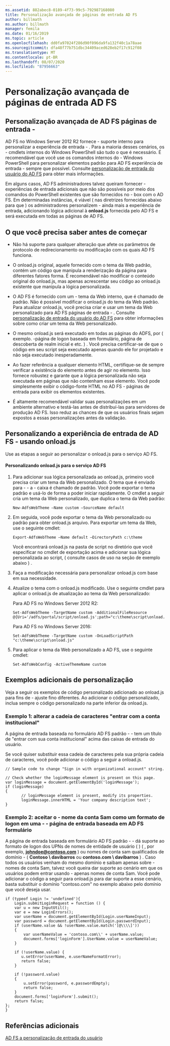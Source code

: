 ```yaml
---
ms.assetid: 882abec8-0189-4f73-99c5-792987168080
title: Personalização avançada de páginas de entrada AD FS
author: billmath
ms.author: billmath
manager: femila
ms.date: 01/16/2019
ms.topic: article
ms.openlocfilehash: dd0fa97024f286d90f096da9fa132f40c1a78aae
ms.sourcegitcommit: dfa48f77b751dbc34409aced628eb2f17c912f08
ms.translationtype: MT
ms.contentlocale: pt-BR
ms.lasthandoff: 08/07/2020
ms.locfileid: "87956663"
---
```

# <a name="advanced-customization-of-ad-fs-sign-in-pages"></a>Personalização avançada de páginas de entrada AD FS


## <a name="advanced-customization-of-ad-fs-sign-in-pages"></a>Personalização avançada de AD FS páginas de entrada \-
AD FS no Windows Server 2012 R2 fornece \- suporte interno para personalizar a experiência de entrada \- . Para a maioria desses cenários, os \- cmdlets internos do Windows PowerShell são tudo o que é necessário.  É recomendável que você use os comandos internos do \- Windows PowerShell para personalizar elementos padrão para AD FS experiência de entrada \- sempre que possível.  Consulte [personalização de entrada do usuário do AD FS](AD-FS-user-sign-in-customization.md) para obter mais informações.

Em alguns casos, AD FS administradores talvez queiram fornecer \- experiências de entrada adicionais que não são possíveis por meio dos comandos do PowerShell existentes que são fornecidos no \- box com o AD FS. Em determinadas instâncias, é viável \( nas diretrizes fornecidas abaixo para que \) os administradores personalizem \- ainda mais a experiência de entrada, adicionando lógica adicional à **onload.js** fornecida pelo AD FS e será executada em todas as páginas de AD FS.

## <a name="things-to-know-before-you-start"></a>O que você precisa saber antes de começar

-   Não há suporte para qualquer alteração que afete os parâmetros de protocolo de redirecionamento ou modificação com os quais AD FS funciona.

-   O onload.js original, aquele fornecido com o tema da Web padrão, contém um código que manipula a renderização da página para diferentes fatores forma. É recomendável não modificar o conteúdo original do onload.js, mas apenas acrescentar seu código ao onload.js existente que manipula a lógica personalizada.

-   O AD FS é fornecido com um \- tema da Web interno, que é chamado de padrão. Não é possível modificar o onload.js do tema da Web padrão. Para atualizar onload.js, você precisa criar e usar um tema da Web personalizado para AD FS páginas de entrada \- .  Consulte [personalização de entrada do usuário do AD FS](AD-FS-user-sign-in-customization.md) para obter informações sobre como criar um tema da Web personalizado.

-   O mesmo onload.js será executado em todas as páginas do ADFS, por \( exemplo. \-página de logon baseada em formulário, página de descoberta de realm inicial e etc. \) . Você precisa certificar-se de que o código em seu script seja executado apenas quando ele for projetado e não seja executado inesperadamente.

-   Ao fazer referência a qualquer elemento HTML, certifique-se de sempre verificar a existência do elemento antes de agir no elemento. Isso fornece robustez e garante que a lógica personalizada não seja executada em páginas que não contenham esse elemento. Você pode simplesmente exibir o código-fonte HTML no AD FS \- páginas de entrada para exibir os elementos existentes.

-   É altamente recomendável validar suas personalizações em um ambiente alternativo e testá-las antes de distribuí-las para servidores de produção AD FS. Isso reduz as chances de que os usuários finais sejam expostos a essas personalizações antes da validação.

## <a name="customizing-the-ad-fs-sign-in-experience-by-using-onloadjs"></a>Personalizando a experiência de entrada de AD FS \- usando onload.js
Use as etapas a seguir ao personalizar o onload.js para o serviço AD FS.

#### <a name="customizing-onloadjs-for-the-ad-fs-service"></a>Personalizando onload.js para o serviço AD FS

1.  Para adicionar sua lógica personalizada ao onload.js, primeiro você precisa criar um tema da Web personalizado. O tema que é enviado para \- \- a \- caixa é chamado de padrão. Você pode exportar o tema padrão e usá-lo de forma a poder iniciar rapidamente. O cmdlet a seguir cria um tema da Web personalizado, que duplica o tema da Web padrão:

    ```
    New-AdfsWebTheme –Name custom –SourceName default

    ```

2.  Em seguida, você pode exportar o tema da Web personalizado ou padrão para obter onload.js arquivo. Para exportar um tema da Web, use o seguinte cmdlet:

    ```
    Export-AdfsWebTheme –Name default –DirectoryPath c:\theme

    ```

    Você encontrará onload.js na pasta de script no diretório que você especificar no cmdlet de exportação acima e adicionar sua lógica personalizada ao script, \( consulte casos de uso na seção de exemplo abaixo \) .

3.  Faça a modificação necessária para personalizar onload.js com base em sua necessidade.

4.  Atualize o tema com o onload.js modificado. Use o seguinte cmdlet para aplicar o onload.js de atualização ao tema da Web personalizado:

     Para AD FS no Windows Server 2012 R2:

    ```
    Set-AdfsWebTheme -TargetName custom -AdditionalFileResource @{Uri='/adfs/portal/script/onload.js';path="c:\theme\script\onload.js"}

    ```
    Para AD FS no Windows Server 2016:

     ```
    Set-AdfsWebTheme -TargetName custom -OnLoadScriptPath "c:\theme\script\onload.js"

    ```

5.  Para aplicar o tema da Web personalizado a AD FS, use o seguinte cmdlet:

    ```
    Set-AdfsWebConfig -ActiveThemeName custom
    ```

## <a name="additional-customization-examples"></a>Exemplos adicionais de personalização
Veja a seguir os exemplos de código personalizado adicionado ao onload.js para fins de \- ajuste fino diferentes. Ao adicionar o código personalizado, inclua sempre o código personalizado na parte inferior da onload.js.

### <a name="example-1-change-sign-in-with-organizational-account-string"></a>Exemplo 1: alterar a cadeia de caracteres "entrar com a conta institucional"
A página de entrada baseada no formulário AD FS padrão \- \- tem um título de "entrar com sua conta institucional" acima das caixas de entrada do usuário.

Se você quiser substituir essa cadeia de caracteres pela sua própria cadeia de caracteres, você pode adicionar o código a seguir a onload.js.

```
// Sample code to change "Sign in with organizational account" string.

// Check whether the loginMessage element is present on this page.
var loginMessage = document.getElementById('loginMessage');
if (loginMessage)
{
       // loginMessage element is present, modify its properties.
       loginMessage.innerHTML = 'Your company description text';
}

```

### <a name="example-2-accept-sam-account-name-as-a-login-format-on-an-ad-fs-form-based-sign-in-page"></a>Exemplo 2: aceitar o \- nome da conta Sam como um formato de logon em uma \- \- página de entrada baseada em AD FS formulário
A página de entrada baseada em formulário AD FS padrão \- \- dá suporte ao formato de logon dos UPNs de nomes de entidade de usuário \( \) \( , por exemplo, <strong>johndoe@contoso.com</strong> \) ou nomes de conta sam qualificados de domínio \- \( **Contoso \\ davibarros** ou **contoso.com \\ davibarros** \) . Caso todos os usuários venham do mesmo domínio e saibam apenas sobre \- nomes de conta Sam, talvez você queira dar suporte ao cenário em que os usuários podem entrar usando \- apenas nomes de conta Sam. Você pode adicionar o código a seguir para onload.js para dar suporte a esse cenário, basta substituir o domínio "contoso.com" no exemplo abaixo pelo domínio que você deseja usar.

```
if (typeof Login != 'undefined'){
    Login.submitLoginRequest = function () {
    var u = new InputUtil();
    var e = new LoginErrors();
    var userName = document.getElementById(Login.userNameInput);
    var password = document.getElementById(Login.passwordInput);
    if (userName.value && !userName.value.match('[@\\\\]'))
    {
        var userNameValue = 'contoso.com\\' + userName.value;
        document.forms['loginForm'].UserName.value = userNameValue;
    }

    if (!userName.value) {
       u.setError(userName, e.userNameFormatError);
       return false;
    }

    if (!password.value)
    {
        u.setError(password, e.passwordEmpty);
        return false;
    }
    document.forms['loginForm'].submit();
    return false;
};
}

```

## <a name="additional-references"></a>Referências adicionais
[AD FS a personalização de entrada do usuário](AD-FS-user-sign-in-customization.md)


